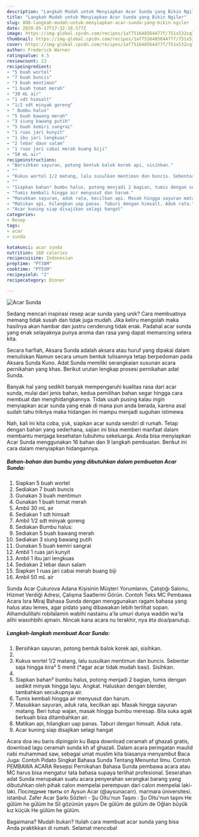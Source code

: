```yaml
---
description: "Langkah Mudah untuk Menyiapkan Acar Sunda yang Bikin Ngiler"
title: "Langkah Mudah untuk Menyiapkan Acar Sunda yang Bikin Ngiler"
slug: 808-langkah-mudah-untuk-menyiapkan-acar-sunda-yang-bikin-ngiler
date: 2020-05-17T17:32:18.577Z
image: https://img-global.cpcdn.com/recipes/1af751648564477f/751x532cq70/acar-sunda-foto-resep-utama.jpg
thumbnail: https://img-global.cpcdn.com/recipes/1af751648564477f/751x532cq70/acar-sunda-foto-resep-utama.jpg
cover: https://img-global.cpcdn.com/recipes/1af751648564477f/751x532cq70/acar-sunda-foto-resep-utama.jpg
author: Frederick Warner
ratingvalue: 4.5
reviewcount: 13
recipeingredient:
- "5 buah wortel"
- "7 buah buncis"
- "3 buah mentimun"
- "1 buah tomat merah"
- "30 mL air"
- "1 sdt himsalt"
- "1/2 sdt minyak goreng"
- " Bumbu halus"
- "5 buah bawang merah"
- "3 siung bawang putih"
- "5 buah kemiri sangrai"
- "1 ruas jari kunyit"
- "1 ibu jari lengkuas"
- "2 lebar daun salam"
- "1 ruas jari cabai merah buang biji"
- "50 mL air"
recipeinstructions:
- "Bersihkan sayuran, potong bentuk balok korek api, sisihkan."
- ""
- "Kukus wortel 1/2 matang, lalu susulkan mentimun dan buncis. Sebentar saja hingga kira² 5 menit (*agar acar tidak mudah basi). Sisihkan."
- ""
- "Siapkan bahan² bumbu halus, potong menjadi 2 bagian, tumis dengan sedikit minyak hingga layu. Angkat. Haluskan dengan blender, tambahkan secukupnya air."
- "Tumis kembali hingga air menyusut dan harum."
- "Masukkan sayuran, aduk rata, kecilkan api. Masak hingga sayuran matang. Beri tutup wajan, masak hingga bumbu meresap. Bila suka agak berkuah bisa ditambahkan air."
- "Matikan api, hilangkan uap panas. Taburi dengan himsalt. Aduk rata."
- "Acar kuning siap disajikan selagi hangat"
categories:
- Resep
tags:
- acar
- sunda

katakunci: acar sunda 
nutrition: 168 calories
recipecuisine: Indonesian
preptime: "PT38M"
cooktime: "PT55M"
recipeyield: "2"
recipecategory: Dinner

---
```



![Acar Sunda](https://img-global.cpcdn.com/recipes/1af751648564477f/751x532cq70/acar-sunda-foto-resep-utama.jpg)

Sedang mencari inspirasi resep acar sunda yang unik? Cara membuatnya memang tidak susah dan tidak juga mudah. Jika keliru mengolah maka hasilnya akan hambar dan justru cenderung tidak enak. Padahal acar sunda yang enak selayaknya punya aroma dan rasa yang dapat memancing selera kita.

Secara harfiah, Aksara Sunda adalah aksara atau huruf yang dipakai dalam menuliskan Namun secara umum bentuk tulisannya tetap berpedoman pada Aksara Sunda Kuno. Adat Sunda memiliki serangkaian susunan acara pernikahan yang khas. Berikut urutan lengkap prosesi pernikahan adat Sunda.

Banyak hal yang sedikit banyak mempengaruhi kualitas rasa dari acar sunda, mulai dari jenis bahan, kedua pemilihan bahan segar hingga cara membuat dan menghidangkannya. Tidak usah pusing kalau ingin menyiapkan acar sunda yang enak di mana pun anda berada, karena asal sudah tahu triknya maka hidangan ini mampu menjadi suguhan istimewa.


Nah, kali ini kita coba, yuk, siapkan acar sunda sendiri di rumah. Tetap dengan bahan yang sederhana, sajian ini bisa memberi manfaat dalam membantu menjaga kesehatan tubuhmu sekeluarga. Anda bisa menyiapkan Acar Sunda menggunakan 16 bahan dan 9 langkah pembuatan. Berikut ini cara dalam menyiapkan hidangannya.

<!--inarticleads1-->

##### Bahan-bahan dan bumbu yang dibutuhkan dalam pembuatan Acar Sunda:

1. Siapkan 5 buah wortel
1. Sediakan 7 buah buncis
1. Gunakan 3 buah mentimun
1. Gunakan 1 buah tomat merah
1. Ambil 30 mL air
1. Sediakan 1 sdt himsalt
1. Ambil 1/2 sdt minyak goreng
1. Sediakan  Bumbu halus:
1. Sediakan 5 buah bawang merah
1. Sediakan 3 siung bawang putih
1. Gunakan 5 buah kemiri sangrai
1. Ambil 1 ruas jari kunyit
1. Ambil 1 ibu jari lengkuas
1. Sediakan 2 lebar daun salam
1. Siapkan 1 ruas jari cabai merah buang biji
1. Ambil 50 mL air


Sunda Acar Çukurova Adana Kişisinin Müşteri Yorumlarını, Çalıştığı Salonu, Hizmet Verdiği Adresi, Çalışma Saatlerini Görün. Contoh Teks MC Pembawa Acara Isra Miraj Bahasa Sunda dengan menggunakan ragam bahasa yang halus atau lemes, agar pidato yang dibawakan lebih terlihat sopan. Alhamdulillahi robilalamin wabihi nastainu a&#39;la umuri dunya waddin wa&#39;la alihi wasohbihi ajmain. Nincak kana acara nu terakhir, nya ẻta doa/panutup. 

<!--inarticleads2-->

##### Langkah-langkah membuat Acar Sunda:

1. Bersihkan sayuran, potong bentuk balok korek api, sisihkan.
1. 
1. Kukus wortel 1/2 matang, lalu susulkan mentimun dan buncis. Sebentar saja hingga kira² 5 menit (*agar acar tidak mudah basi). Sisihkan.
1. 
1. Siapkan bahan² bumbu halus, potong menjadi 2 bagian, tumis dengan sedikit minyak hingga layu. Angkat. Haluskan dengan blender, tambahkan secukupnya air.
1. Tumis kembali hingga air menyusut dan harum.
1. Masukkan sayuran, aduk rata, kecilkan api. Masak hingga sayuran matang. Beri tutup wajan, masak hingga bumbu meresap. Bila suka agak berkuah bisa ditambahkan air.
1. Matikan api, hilangkan uap panas. Taburi dengan himsalt. Aduk rata.
1. Acar kuning siap disajikan selagi hangat


Acara doa ieu baris dipingpin ku Bapa download ceramah af ghazali gratis, download lagu ceramah sunda kh af ghazali. Dalam acara peringatan maulid nabi muhammad saw, sebagai umat muslim kita biasanya menyambut Baca Juga: Contoh Pidato Singkat Bahasa Sunda Tentang Menuntut Ilmu. Contoh PEMBAWA ACARA Resepsi Pernikahan Bahasa Sunda pembawa acara atau MC harus bisa mengatur tata bahasa supaya terlihat profesional. Seserahan adat Sunda merupakan suatu acara penyerahan serangkai barang yang dibutuhkan oleh pihak calon mempelai perempuan dari calon mempelai laki-laki. Последние твиты от Aysun Acar (@aysunacarr). marmara üniversitesi. istanbul. Zafer Acar Şarkı Sözleri - Şu Oltu&#39;nun Taşını : Şu Oltu&#39;nun taşını He gülüm he gülüm he Sil gözünün yaşını De gülüm de gülüm de Oğlan büyük kız küçük He gülüm he gülüm. 

Bagaimana? Mudah bukan? Itulah cara membuat acar sunda yang bisa Anda praktikkan di rumah. Selamat mencoba!
